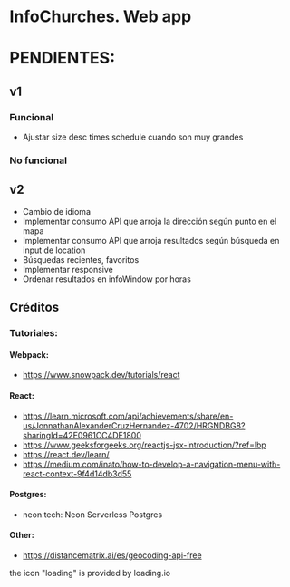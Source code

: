 # InfoChurches. Web app


# PENDIENTES:

## v1

### Funcional
- Ajustar size desc times schedule cuando son muy grandes

### No funcional


## v2
- Cambio de idioma
- Implementar consumo API que arroja la dirección según punto en el mapa
- Implementar consumo API que arroja resultados según búsqueda en input de location
- Búsquedas recientes, favoritos
- Implementar responsive
- Ordenar resultados en infoWindow por horas






## Créditos

### Tutoriales:

#### Webpack:
- https://www.snowpack.dev/tutorials/react

#### React:
- https://learn.microsoft.com/api/achievements/share/en-us/JonnathanAlexanderCruzHernandez-4702/HRGNDBG8?sharingId=42E0961CC4DE1800
- https://www.geeksforgeeks.org/reactjs-jsx-introduction/?ref=lbp
- https://react.dev/learn/
- https://medium.com/inato/how-to-develop-a-navigation-menu-with-react-context-9f4d14db3d55

#### Postgres:
- neon.tech: Neon Serverless Postgres

#### Other: 
- https://distancematrix.ai/es/geocoding-api-free



the icon "loading" is provided by loading.io 